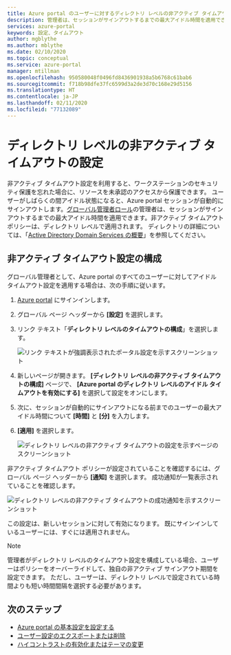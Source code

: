 ```yaml
---
title: Azure portal のユーザーに対するディレクトリ レベルの非アクティブ タイムアウトの設定 | Microsoft Docs
description: 管理者は、セッションがサインアウトするまでの最大アイドル時間を適用できます。非アクティブ タイムアウト ポリシーは、ディレクトリ レベルで設定されます。
services: azure-portal
keywords: 設定、タイムアウト
author: mgblythe
ms.author: mblythe
ms.date: 02/10/2020
ms.topic: conceptual
ms.service: azure-portal
manager: mtillman
ms.openlocfilehash: 950580048f0496fd8436901938a5b6768c61bab6
ms.sourcegitcommit: f718b98dfe37fc6599d3a2de3d70c168e29d5156
ms.translationtype: HT
ms.contentlocale: ja-JP
ms.lasthandoff: 02/11/2020
ms.locfileid: "77132089"
---
```

# <a name="set-directory-level-inactivity-timeout"></a>ディレクトリ レベルの非アクティブ タイムアウトの設定

非アクティブ タイムアウト設定を利用すると、ワークステーションのセキュリティ保護を忘れた場合に、リソースを未承認のアクセスから保護できます。 ユーザーがしばらくの間アイドル状態になると、Azure portal セッションが自動的にサインアウトします。[グローバル管理者ロール](../active-directory/users-groups-roles/directory-assign-admin-roles.md#global-administrator--company-administrator)の管理者は、セッションがサインアウトするまでの最大アイドル時間を適用できます。非アクティブ タイムアウト ポリシーは、ディレクトリ レベルで適用されます。 ディレクトリの詳細については、「[Active Directory Domain Services の概要](/windows-server/identity/ad-ds/get-started/virtual-dc/active-directory-domain-services-overview)」を参照してください。

## <a name="configure-the-inactive-timeout-setting"></a>非アクティブ タイムアウト設定の構成

グローバル管理者として、Azure portal のすべてのユーザーに対してアイドル タイムアウト設定を適用する場合は、次の手順に従います。

1. [Azure portal](https://portal.azure.com) にサインインします。
2. グローバル ページ ヘッダーから **[設定]** を選択します。
3. リンク テキスト「**ディレクトリ レベルのタイムアウトの構成**」を選択します。

    ![リンク テキストが強調表示されたポータル設定を示すスクリーンショット](./media/admin-timeout/settings.png)

4. 新しいページが開きます。 **[ディレクトリ レベルの非アクティブ タイムアウトの構成]** ページで、 **[Azure portal のディレクトリ レベルのアイドル タイムアウトを有効にする]** を選択して設定をオンにします。
5. 次に、セッションが自動的にサインアウトになる前までのユーザーの最大アイドル時間について **[時間]** と **[分]** を入力します。
6. **[適用]** を選択します。

    ![ディレクトリ レベルの非アクティブ タイムアウトの設定を示すページのスクリーンショット](./media/admin-timeout/configure.png)

非アクティブ タイムアウト ポリシーが設定されていることを確認するには、グローバル ページ ヘッダーから **[通知]** を選択します。 成功通知が一覧表示されていることを確認します。

  ![ディレクトリ レベルの非アクティブ タイムアウトの成功通知を示すスクリーンショット](./media/admin-timeout/confirmation.png)

この設定は、新しいセッションに対して有効になります。 既にサインインしているユーザーには、すぐには適用されません。

> [!NOTE]
> 管理者がディレクトリ レベルのタイムアウト設定を構成している場合、ユーザーはポリシーをオーバーライドして、独自の非アクティブ サインアウト期間を設定できます。 ただし、ユーザーは、ディレクトリ レベルで設定されている時間よりも短い時間間隔を選択する必要があります。
>

## <a name="next-steps"></a>次のステップ

* [Azure portal の基本設定を設定する](set-preferences.md)
* [ユーザー設定のエクスポートまたは削除](azure-portal-export-delete-settings.md)
* [ハイコントラストの有効化またはテーマの変更](azure-portal-change-theme-high-contrast.md)
